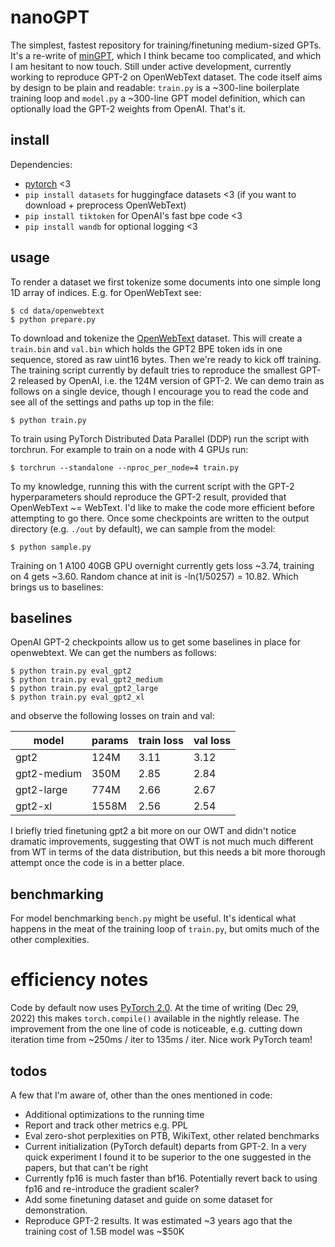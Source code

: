 
# nanoGPT

The simplest, fastest repository for training/finetuning medium-sized GPTs. It's a re-write of [minGPT](https://github.com/karpathy/minGPT), which I think became too complicated, and which I am hesitant to now touch. Still under active development, currently working to reproduce GPT-2 on OpenWebText dataset. The code itself aims by design to be plain and readable: `train.py` is a ~300-line boilerplate training loop and `model.py` a ~300-line GPT model definition, which can optionally load the GPT-2 weights from OpenAI. That's it.

## install

Dependencies:

- [pytorch](https://pytorch.org) <3
- `pip install datasets` for huggingface datasets <3 (if you want to download + preprocess OpenWebText)
- `pip install tiktoken` for OpenAI's fast bpe code <3
- `pip install wandb` for optional logging <3

## usage

To render a dataset we first tokenize some documents into one simple long 1D array of indices. E.g. for OpenWebText see:

```
$ cd data/openwebtext
$ python prepare.py
```

To download and tokenize the [OpenWebText](https://huggingface.co/datasets/openwebtext) dataset. This will create a `train.bin` and `val.bin` which holds the GPT2 BPE token ids in one sequence, stored as raw uint16 bytes. Then we're ready to kick off training. The training script currently by default tries to reproduce the smallest GPT-2 released by OpenAI, i.e. the 124M version of GPT-2. We can demo train as follows on a single device, though I encourage you to read the code and see all of the settings and paths up top in the file:

```
$ python train.py
```

To train using PyTorch Distributed Data Parallel (DDP) run the script with torchrun. For example to train on a node with 4 GPUs run:

```
$ torchrun --standalone --nproc_per_node=4 train.py
```

To my knowledge, running this with the current script with the GPT-2 hyperparameters should reproduce the GPT-2 result, provided that OpenWebText ~= WebText. I'd like to make the code more efficient before attempting to go there. Once some checkpoints are written to the output directory (e.g. `./out` by default), we can sample from the model:

```
$ python sample.py
```

Training on 1 A100 40GB GPU overnight currently gets loss ~3.74, training on 4 gets ~3.60. Random chance at init is -ln(1/50257) = 10.82. Which brings us to baselines:

## baselines

OpenAI GPT-2 checkpoints allow us to get some baselines in place for openwebtext. We can get the numbers as follows:

```
$ python train.py eval_gpt2
$ python train.py eval_gpt2_medium
$ python train.py eval_gpt2_large
$ python train.py eval_gpt2_xl
```

and observe the following losses on train and val:

| model | params | train loss | val loss |
| ------| ------ | ---------- | -------- |
| gpt2 | 124M         | 3.11  | 3.12     |
| gpt2-medium | 350M  | 2.85  | 2.84     |
| gpt2-large | 774M   | 2.66  | 2.67     |
| gpt2-xl | 1558M     | 2.56  | 2.54     |

I briefly tried finetuning gpt2 a bit more on our OWT and didn't notice dramatic improvements, suggesting that OWT is not much much different from WT in terms of the data distribution, but this needs a bit more thorough attempt once the code is in a better place.

## benchmarking

For model benchmarking `bench.py` might be useful. It's identical what happens in the meat of the training loop of `train.py`, but omits much of the other complexities.

# efficiency notes

Code by default now uses [PyTorch 2.0](https://pytorch.org/get-started/pytorch-2.0/). At the time of writing (Dec 29, 2022) this makes `torch.compile()` available in the nightly release. The improvement from the one line of code is noticeable, e.g. cutting down iteration time from ~250ms / iter to 135ms / iter. Nice work PyTorch team!

## todos

A few that I'm aware of, other than the ones mentioned in code:

- Additional optimizations to the running time
- Report and track other metrics e.g. PPL
- Eval zero-shot perplexities on PTB, WikiText, other related benchmarks
- Current initialization (PyTorch default) departs from GPT-2. In a very quick experiment I found it to be superior to the one suggested in the papers, but that can't be right
- Currently fp16 is much faster than bf16. Potentially revert back to using fp16 and re-introduce the gradient scaler?
- Add some finetuning dataset and guide on some dataset for demonstration.
- Reproduce GPT-2 results. It was estimated ~3 years ago that the training cost of 1.5B model was ~$50K
